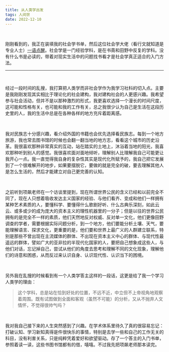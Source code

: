 ```yaml
---
title: 从人类学出发
tags: 人间世
date: 2022-12-10
---
```


<br/>



刚刚看到的，我正在装填我的社会学书单，然后这位社会学大佬（看行文就知道是专业人士）[一语点醒](https://www.zhihu.com/question/19928377)。社会学是一门经验学科，是在书斋和田野中反复的学科。没有什么书是必读的，带着对现实生活中的问题找书看才是社会学真正适合的入门方法。



---

<br/>

经过一段时间的乱搜，我打算把人类学而非社会学作为我学习社科的切入点。主要是我刚刚发现其实相比于理论化的社会建构，我对建构社会的人更感兴趣。我希望参与社会活动，但并不是以那种激烈的形式，我更喜欢选择一个漫长的时间尺度，这可能和性格有关，也可能和我的工作有关，总之我很少认为自己是生活在这段历史里的人，我的生活中总是在各种各样的地方充斥着距离感。

<br/>

我对民族志十分感兴趣，看介绍外国的书籍也会优先选择看民族志。每到一个地方旅游，我也常去图书馆的时候也会翻一翻当地的地方志，看看这个城市的历史沿革。我很喜欢那种非常真实的互动，站在踏实的土地上，沐浴着当地的阳光，我喜欢那种听到别人的感觉。我很喜欢面对面地倾听，理解别人比理解我自己可能更让我开心一点。我一直觉得我自身的复杂性其实是现代化所赋予的，我自己把它发展到了一个很难解开的地步，如果要摆脱它，要做的就是完全的破，要去理解其他人是怎么生活的，然后才能建立对自己更完善的认知。



<br/>

之前听到项飙老师在一个访谈里提到，现在所谓世界公民的含义已经和以前完全不同了，现在人只想着吸收发达主义国家的经验、与他们看齐、变成和他们一样拥有某种艺术素质的人，要懂科学、要懂得什么歌剧好听、什么古典乐深刻，如此云云、或多或少的成为庞大的资本主义的理性机器里的一分子；但是以往的世界公民拥有的是完全不一样的素质，他们天然地反对权威、反对单一文化，他们更像田野调查的学者，需要根据实际问题分析，到一个地方，他们要能分析土壤、天气，要能理解语言、探求文化，更重要的是，他们要和世界上最广义的人群建立联系，特别是那些不曾出现在主流媒体的群体、不出现在资本主义中心的群体、与现代性最遥远的群体，譬如广大的亚非拉的半现代化国家的人，要把自己想象成这些人，与他们对话，忘记掉自己，尝试从他们的角度去思考和理解不同的文化现象，理解他们的诗意和困惑，从而反过来认识自身、认识现代性、认识当下的困境。

<br/>

另外我在乱搜的时候看到有一个人类学答主这样的一段话，这更是给了我一个学习人类学的理由：

> 这个学科，总是站在恰到好处的位置，不远不近，中立但不上帝视角地观察着周围。既有试图做到全面和客观（虽然不可能）的分析，又从不抛弃人文情怀，不觉得很帅气吗？



<br/>

我对我自己接下来的人生突然感到了兴趣。在学术体系里待久了真的很容易忘记：打破认知、学习新知真得是件很快乐的事情，特别是去学一些和自己的工作无关的科目，没有利害关系，只是纯粹凭着爱好和欲望驱动。存了一个答主的入门书单，参照着读一读，这些书图书馆都有的借，嘻嘻。不过我先把项飙老师那本读完。

<br/>